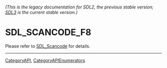 ###### (This is the legacy documentation for SDL2, the previous stable version; [SDL3](https://wiki.libsdl.org/SDL3/) is the current stable version.)
# SDL_SCANCODE_F8

Please refer to [SDL_Scancode](SDL_Scancode) for details.

----
[CategoryAPI](CategoryAPI), [CategoryAPIEnumerators](CategoryAPIEnumerators)

